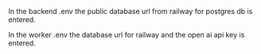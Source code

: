 In the backend .env the public database url from railway for postgres db is entered.

In the worker .env the database url for railway and the open ai api key is entered.
